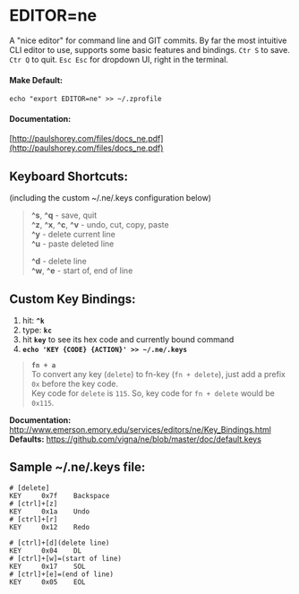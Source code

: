 # EDITOR=ne  
A "nice editor" for command line and GIT commits. By far the most intuitive CLI editor to use, supports some basic features and bindings. `Ctr S` to save. `Ctr Q` to quit. `Esc Esc` for dropdown UI, right in the terminal.  
  
#### Make Default:  
```  
echo "export EDITOR=ne" >> ~/.zprofile  
```  
  
#### Documentation:  
[http://paulshorey.com/files/docs_ne.pdf](http://paulshorey.com/files/docs_ne.pdf)  
  
## Keyboard Shortcuts:  
(including the custom ~/.ne/.keys configuration below)  
  
> **^s**, **^q** - save, quit  
> **^z**, **^x**, **^c**, **^v**  - undo, cut, copy, paste  
> **^y**  - delete current line  
> **^u**  - paste deleted line  
>  
> **^d** - delete line  
> **^w**, **^e** - start of, end of line  
  
## Custom Key Bindings:  
1. hit: **`^k`**  
2. type: **`kc`**  
3. hit **`key`** to see its hex code and currently bound command  
4. **`echo 'KEY {CODE} {ACTION}' >> ~/.ne/.keys`**  
  
> **`fn + a`**  
> To convert any key (`delete`) to fn-key (`fn + delete`), just add a prefix `0x` before the key code.  
> Key code for `delete` is `115`. So, key code for `fn + delete` would be `0x115`.  
  
**Documentation:** http://www.emerson.emory.edu/services/editors/ne/Key_Bindings.html  
**Defaults:** https://github.com/vigna/ne/blob/master/doc/default.keys​  
  
## Sample ~/.ne/.keys file:  
  
    # [delete]  
    KEY     0x7f    Backspace  
    # [ctrl]+[z]  
    KEY     0x1a    Undo  
    # [ctrl]+[r]  
    KEY     0x12    Redo  
  
    # [ctrl]+[d](delete line)  
    KEY     0x04    DL  
    # [ctrl]+[w]=(start of line)  
    KEY     0x17    SOL  
    # [ctrl]+[e]=(end of line)  
    KEY     0x05    EOL  
